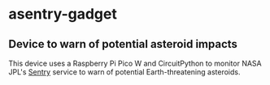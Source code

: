 # asentry-gadget

## Device to warn of potential asteroid impacts

This device uses a Raspberry Pi Pico W and CircuitPython to monitor NASA JPL's [Sentry](https://cneos.jpl.nasa.gov/sentry/) service to warn of potential Earth-threatening asteroids.

